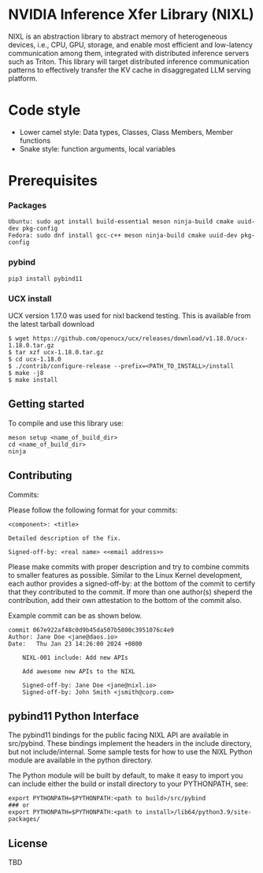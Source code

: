 # NVIDIA Inference Xfer Library (NIXL)

NIXL is an abstraction library to abstract memory of heterogeneous devices, i.e., CPU, GPU, storage, and enable most efficient and low-latency communication among them, integrated with distributed inference servers such as Triton. This library will target distributed inference communication patterns to effectively transfer the KV cache in disaggregated LLM serving platform.

# Code style

* Lower camel style: Data types, Classes, Class Members, Member functions
* Snake style: function arguments, local variables

# Prerequisites
### Packages ###
```
Ubuntu: sudo apt install build-essential meson ninja-build cmake uuid-dev pkg-config
Fedora: sudo dnf install gcc-c++ meson ninja-build cmake uuid-dev pkg-config
```

### pybind ###
```
pip3 install pybind11
```

### UCX install ###

UCX version 1.17.0 was used for nixl backend testing. This is available from the latest
tarball download

```
$ wget https://github.com/openucx/ucx/releases/download/v1.18.0/ucx-1.18.0.tar.gz
$ tar xzf ucx-1.18.0.tar.gz
$ cd ucx-1.18.0
$ ./contrib/configure-release --prefix=<PATH_TO_INSTALL>/install
$ make -j8
$ make install
```

## Getting started
To compile and use this library use:
```
meson setup <name_of_build_dir>
cd <name_of_build_dir>
ninja
```
## Contributing
Commits:

Please follow the following format for your commits:

```
<component>: <title>

Detailed description of the fix.

Signed-off-by: <real name> <<email address>>
```

Please make commits with proper description and try to combine commits to smaller features
as possible. Similar to the Linux Kernel development, each author provides a signed-off-by:
at the bottom of the commit to certify that they contributed to the commit. If more than one
author(s) sheperd the contribution, add their own attestation to the bottom of the commit also.

Example commit can be as shown below.

```
commit 067e922af48c0d9b45da507b5800c3951076c4e9
Author: Jane Doe <jane@daos.io>
Date:   Thu Jan 23 14:26:00 2024 +0800

    NIXL-001 include: Add new APIs

    Add awesome new APIs to the NIXL

    Signed-off-by: Jane Doe <jane@nixl.io>
    Signed-off-by: John Smith <jsmith@corp.com>
```

## pybind11 Python Interface

The pybind11 bindings for the public facing NIXL API are available in src/pybind. These bindings implement the headers in the include directory, but not include/internal. Some sample tests for how to use the NIXL Python module are available in the python directory.

The Python module will be built by default, to make it easy to import you can include either the build or install directory to your PYTHONPATH, see:

```
export PYTHONPATH=$PYTHONPATH:<path to build>/src/pybind
### or
export PYTHONPATH=$PYTHONPATH:<path to install>/lib64/python3.9/site-packages/
```

## License
TBD
